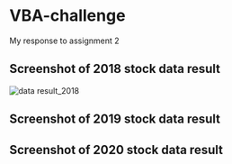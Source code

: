 # VBA-challenge
My response to assignment 2

## Screenshot of  2018 stock data result
![data result_2018](https://user-images.githubusercontent.com/108036268/177868794-376f94df-c20b-44bf-b0c9-d445f59200e2.jpg)

## Screenshot of 2019 stock data result


## Screenshot of 2020 stock data result
